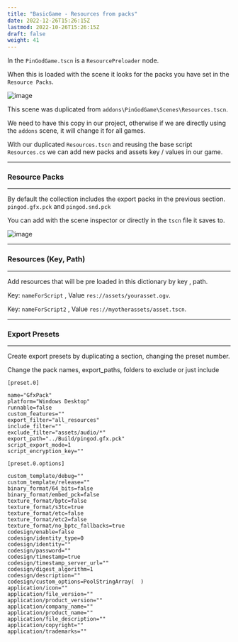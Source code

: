 ```yaml
---
title: "BasicGame - Resources from packs"
date: 2022-12-26T15:26:15Z
lastmod: 2022-10-26T15:26:15Z
draft: false
weight: 41
---
```


In the `PinGodGame.tscn` is a `ResourcePreloader` node.

When this is loaded with the scene it looks for the packs you have set in the `Resource Packs`.

![image](../../images/pingodgame-resources-tree.jpg)

This scene was duplicated from `addons\PinGodGame\Scenes\Resources.tscn`.

We need to have this copy in our project, otherwise if we are directly using the `addons` scene, it will change it for all games. 

With our duplicated `Resources.tscn` and reusing the base script `Resources.cs` we can add new packs and assets key / values in our game.

---
### Resource Packs
---

By default the collection includes the export packs in the previous section. `pingod.gfx.pck` and `pingod.snd.pck`

You can add with the scene inspector or directly in the `tscn` file it saves to.

![image](../../images/pingodgame-resources-inspector.jpg)

---
### Resources (Key, Path)
---

Add resources that will be pre loaded in this dictionary by key , path.

Key: `nameForScript` , Value `res://assets/yourasset.ogv`.

Key: `nameForScript2` , Value `res://myotherassets/asset.tscn`.

---
### Export Presets
---

Create export presets by duplicating a section, changing the preset number.

Change the pack names, export_paths, folders to exclude or just include

```
[preset.0]

name="GfxPack"
platform="Windows Desktop"
runnable=false
custom_features=""
export_filter="all_resources"
include_filter=""
exclude_filter="assets/audio/*"
export_path="../Build/pingod.gfx.pck"
script_export_mode=1
script_encryption_key=""

[preset.0.options]

custom_template/debug=""
custom_template/release=""
binary_format/64_bits=false
binary_format/embed_pck=false
texture_format/bptc=false
texture_format/s3tc=true
texture_format/etc=false
texture_format/etc2=false
texture_format/no_bptc_fallbacks=true
codesign/enable=false
codesign/identity_type=0
codesign/identity=""
codesign/password=""
codesign/timestamp=true
codesign/timestamp_server_url=""
codesign/digest_algorithm=1
codesign/description=""
codesign/custom_options=PoolStringArray(  )
application/icon=""
application/file_version=""
application/product_version=""
application/company_name=""
application/product_name=""
application/file_description=""
application/copyright=""
application/trademarks=""
```